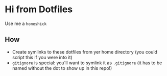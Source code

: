 # Hi from Dotfiles

Use me a `homeshick`

## How

* Create symlinks to these dotfiles from yer home directory (you could script this if you were into it)
* `gitignore` is special: you'll want to symlink it as `.gitignore` (it has to be named without the dot to show up in this repo!)

